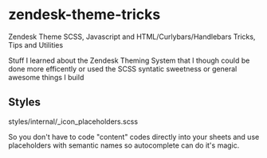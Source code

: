 # zendesk-theme-tricks
Zendesk Theme SCSS, Javascript and HTML/Curlybars/Handlebars Tricks, Tips and Utilities

Stuff I learned about the Zendesk Theming System that I though could be done more efficently or used the SCSS syntatic sweetness or general awesome things I build

## Styles
styles/internal/_icon_placeholders.scss

So you don't have to code "content" codes directly into your sheets and
use placeholders with semantic names so autocomplete can do it's magic.
